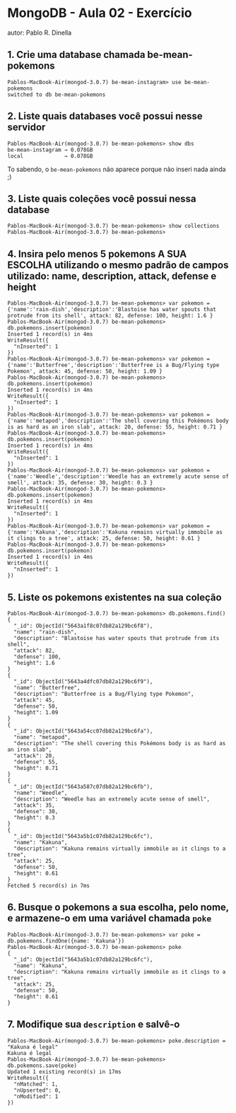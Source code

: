 # MongoDB - Aula 02 - Exercício
autor: Pablo R. Dinella

## 1. Crie uma database chamada be-mean-pokemons

```
Pablos-MacBook-Air(mongod-3.0.7) be-mean-instagram> use be-mean-pokemons
switched to db be-mean-pokemons
```

## 2. Liste quais databases você possui nesse servidor

```
Pablos-MacBook-Air(mongod-3.0.7) be-mean-pokemons> show dbs
be-mean-instagram → 0.078GB
local             → 0.078GB
```
To sabendo, o ```be-mean-pokemons``` não aparece porque não inseri nada ainda ;)

## 3. Liste quais coleções você possui nessa database

```
Pablos-MacBook-Air(mongod-3.0.7) be-mean-pokemons> show collections
Pablos-MacBook-Air(mongod-3.0.7) be-mean-pokemons>
```

## 4. Insira pelo menos 5 pokemons A SUA ESCOLHA utilizando o mesmo padrão de campos utilizado: name, description, attack, defense e height

```
Pablos-MacBook-Air(mongod-3.0.7) be-mean-pokemons> var pokemon = {'name':'rain-dish','description':'Blastoise has water spouts that protrude from its shell', attack: 82, defense: 100, height: 1.6 }
Pablos-MacBook-Air(mongod-3.0.7) be-mean-pokemons> db.pokemons.insert(pokemon)
Inserted 1 record(s) in 4ms
WriteResult({
  "nInserted": 1
})
Pablos-MacBook-Air(mongod-3.0.7) be-mean-pokemons> var pokemon = {'name':'Butterfree','description':'Butterfree is a Bug/Flying type Pokemon', attack: 45, defense: 50, height: 1.09 }
Pablos-MacBook-Air(mongod-3.0.7) be-mean-pokemons> db.pokemons.insert(pokemon)
Inserted 1 record(s) in 4ms
WriteResult({
  "nInserted": 1
})
Pablos-MacBook-Air(mongod-3.0.7) be-mean-pokemons> var pokemon = {'name':'metapod','description':'The shell covering this Pokémons body is as hard as an iron slab', attack: 20, defense: 55, height: 0.71 }
Pablos-MacBook-Air(mongod-3.0.7) be-mean-pokemons> db.pokemons.insert(pokemon)
Inserted 1 record(s) in 4ms
WriteResult({
  "nInserted": 1
})
Pablos-MacBook-Air(mongod-3.0.7) be-mean-pokemons> var pokemon = {'name':'Weedle','description':'Weedle has an extremely acute sense of smell', attack: 35, defense: 30, height: 0.3 }
Pablos-MacBook-Air(mongod-3.0.7) be-mean-pokemons> db.pokemons.insert(pokemon)
Inserted 1 record(s) in 4ms
WriteResult({
  "nInserted": 1
})
Pablos-MacBook-Air(mongod-3.0.7) be-mean-pokemons> var pokemon = {'name':'Kakuna','description':'Kakuna remains virtually immobile as it clings to a tree', attack: 25, defense: 50, height: 0.61 }
Pablos-MacBook-Air(mongod-3.0.7) be-mean-pokemons> db.pokemons.insert(pokemon)
Inserted 1 record(s) in 4ms
WriteResult({
  "nInserted": 1
})
```

## 5. Liste os pokemons existentes na sua coleção
```
Pablos-MacBook-Air(mongod-3.0.7) be-mean-pokemons> db.pokemons.find()
{
  "_id": ObjectId("5643a1f8c07db82a129bc6f8"),
  "name": "rain-dish",
  "description": "Blastoise has water spouts that protrude from its shell",
  "attack": 82,
  "defense": 100,
  "height": 1.6
}
{
  "_id": ObjectId("5643a4dfc07db82a129bc6f9"),
  "name": "Butterfree",
  "description": "Butterfree is a Bug/Flying type Pokemon",
  "attack": 45,
  "defense": 50,
  "height": 1.09
}
{
  "_id": ObjectId("5643a54cc07db82a129bc6fa"),
  "name": "metapod",
  "description": "The shell covering this Pokémons body is as hard as an iron slab",
  "attack": 20,
  "defense": 55,
  "height": 0.71
}
{
  "_id": ObjectId("5643a587c07db82a129bc6fb"),
  "name": "Weedle",
  "description": "Weedle has an extremely acute sense of smell",
  "attack": 35,
  "defense": 30,
  "height": 0.3
}
{
  "_id": ObjectId("5643a5b1c07db82a129bc6fc"),
  "name": "Kakuna",
  "description": "Kakuna remains virtually immobile as it clings to a tree",
  "attack": 25,
  "defense": 50,
  "height": 0.61
}
Fetched 5 record(s) in 7ms
```

## 6. Busque o pokemons a sua escolha, pelo nome, e armazene-o em uma variável chamada `poke`
```
Pablos-MacBook-Air(mongod-3.0.7) be-mean-pokemons> var poke = db.pokemons.findOne({name: 'Kakuna'})
Pablos-MacBook-Air(mongod-3.0.7) be-mean-pokemons> poke
{
  "_id": ObjectId("5643a5b1c07db82a129bc6fc"),
  "name": "Kakuna",
  "description": "Kakuna remains virtually immobile as it clings to a tree",
  "attack": 25,
  "defense": 50,
  "height": 0.61
}
```

## 7. Modifique sua `description` e salvê-o
```
Pablos-MacBook-Air(mongod-3.0.7) be-mean-pokemons> poke.description = "Kakuna é legal"
Kakuna é legal
Pablos-MacBook-Air(mongod-3.0.7) be-mean-pokemons> db.pokemons.save(poke)
Updated 1 existing record(s) in 17ms
WriteResult({
  "nMatched": 1,
  "nUpserted": 0,
  "nModified": 1
})
```
